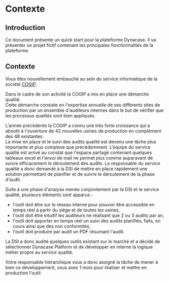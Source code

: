 # Contexte

## Introduction

Ce document présente un quick start pour la plateforme Dynacase. 
Il va présenter un projet fictif contenant les principales fonctionnalités de la plateforme.

## Contexte

Vous êtes nouvellement embauché au sein du service informatique de la société [COGIP](http://fr.wikipedia.org/wiki/COGIP).  

Dans le cadre de son activité la COGIP a mis en place une démarche qualité.  
Cette démarche consiste en l'expertise annuelle de ses différents sites de production par un ensemble d'auditeurs internes dans le but de vérifier que 
les processus qualités sont bien appliqués.  

L'année précédente la COGIP a connu une très forte croissance qui a aboutit à l'ouverture de 42 nouvelles usines de production en complément des 48 existantes.  
La mise en place et le suivi des audits qualité est devenu une tâche 
plus importante et plus complexe que précédemment. L'équipe du service qualité est arrivé au constat que l'espace partagé contenant quelques tableaux excel et l'envoi de mail ne permet plus comme auparavant de suivre efficacement le déroulement des audits.
Le responsable du service qualité a donc demandé à la DSI de mettre en place rapidement une solution permettant de planifier et de suivre le déroulement de la phase d'audit.

Suite à une phase d'analyse menée conjointement par la DSI et le service qualité, plusieurs éléments sont apparus :

* l'outil doit être sur le réseau interne pour pouvoir être accessible en temps réel à partir du siège et de toutes les usines,
* l'outil doit être intuitif les auditeurs ne réalisant que 2 ou 3 audits par an,
* l'outil doit apporter en temps réel un suivi des audits planifiés, faits, en cours ainsi que des non conformités,
* l'outil doit produire par audit un PDF résumant l'audit.

La DSI a donc audité quelques outils existant sur le marché et a décidé de sélectionner Dynacase Platform et de développer en interne la logique métier propre au service qualité.

Votre responsable hiérarchique vous a donc assigné la tâche de mener à bien ce développement, vous avez 1 mois pour réaliser et mettre en production l'outil.


